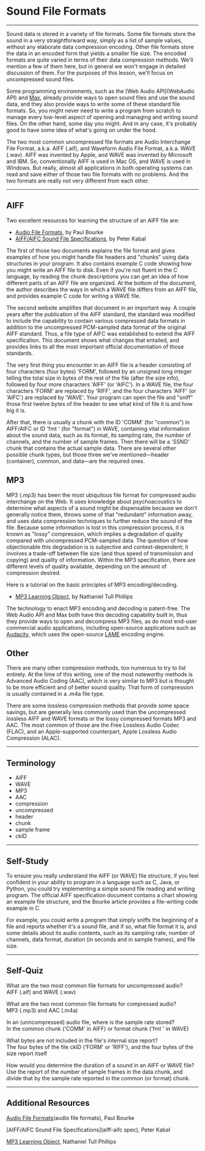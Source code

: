 # Sound File Formats

---

Sound data is stored in a variety of file formats. Some file formats store the sound in a very straightforward way, simply as a list of sample values, without any elaborate data compression encoding. Other file formats store the data in an encoded form that yields a smaller file size. The encoded formats are quite varied in terms of their data compression methods. We'll mention a few of them here, but in general we won't engage in detailed discussion of them. For the purposes of this lesson, we'll focus on uncompressed sound files.

Some programming environments, such as the [Web Audio API](WebAudio API) and [Max][Cycling74 Max], already provide ways to open sound files and use the sound data, and they also provide ways to write some of these standard file formats. So, you might never need to write a program from scratch to manage every low-level aspect of opening and managing and writing sound files. On the other hand, some day you might. And in any case, it's probably good to have some idea of what's going on under the hood.

The two most common uncompressed file formats are Audio Interchange File Format, a.k.a. AIFF (.aif), and Waveform Audio File Format, a.k.a. WAVE (.wav). AIFF was invented by Apple, and WAVE was invented by Microsoft and IBM. So, conventionally AIFF is used in Mac OS, and WAVE is used in Windows. But really, almost all applications in both operating systems can read and save either of those two file formats with no problems. And the two formats are really not very different from each other.

---

## AIFF

Two excellent resources for learning the structure of an AIFF file are:
- [Audio File Formats][audio file formats], by Paul Bourke
- [AIFF/AIFC Sound File Specifications][aiff-aifc spec], by Peter Kabal

The first of those two documents explains the file format and gives examples of how you might handle file headers and "chunks" using data structures in your program. It also contains example C code showing how you might write an AIFF file to disk. Even if you're not fluent in the C language, by reading the chunk descriptions you can get an idea of how different parts of an AIFF file are organized. At the bottom of the document, the author describes the  ways in which a WAVE file differs from an AIFF file, and provides example C code for writing a WAVE file.

The second website amplifies that document in an important way. A couple years after the publication of the AIFF standard, the standard was modified to include the capability to contain various compressed data formats in addition to the uncompressed PCM-sampled data format of the original AIFF standard. Thus, a file type of AIFC was established to extend the AIFF specification. This document shows what changes that entailed, and provides links to all the most important official documentation of those standards.

The very first thing you encounter in an AIFF file is a header consisting of four characters (four bytes) 'FORM', followed by an unsigned long integer telling the total size in bytes of the rest of the file (after the size info), followed by four more characters 'AIFF' (or 'AIFC'). In a WAVE file, the four characters 'FORM' are replaced by 'RIFF', and the four characters 'AIFF' (or 'AIFC') are replaced by 'WAVE'. Your program can open the file and "sniff" those first twelve bytes of the header to see what kind of file it is and how big it is.

After that, there is usually a chunk with the ID 'COMM' (for "common") in AIFF/AIFC or ID 'fmt ' (for "format") in WAVE, containing vital information about the sound data, such as its format, its sampling rate, the number of channels, and the number of sample frames. Then there will be a 'SSND' chunk that contains the actual sample data. There are several other possible chunk types, but those three we've mentioned&mdash;header (container), common, and data&mdash;are the required ones.

## MP3

MP3 (.mp3) has been the most ubiquitous file format for compressed audio interchange on the Web. It uses knowledge about psychoacoustics to determine what aspects of a sound might be dispensable because we don't generally notice them, throws some of that "redundant" information away, and uses data compression techniques to further reduce the sound of the file. Because some information is lost in this compression process, it is known as "lossy" compression, which implies a degradation of quality compared with uncompressed PCM-sampled data. The question of how objectionable this degradation is is subjective and context-dependent; it involves a trade-off between file size (and thus speed of transmission and copying) and quality of information. Within the MP3 specification, there are different levels of quality available, depending on the amount of compression desired.

Here is a tutorial on the basic principles of MP3 encoding/decoding.
- [MP3 Learning Object][MP3 Tutorial], by Nathaniel Tull Phillips

The technology to enact MP3 encoding and decoding is patent-free. The Web Audio API and Max both have this decoding capability built in, thus they provide ways to open and decompress MP3 files, as do most end-user commercial audio applications, including open-source applications such as [Audacity][Audacity], which uses the open-source [LAME][LAME] encoding engine.

## Other

There are many other compression methods, too numerous to try to list entirely. At the time of this writing, one of the most noteworthy methods is Advanced Audio Coding (AAC), which is very similar to MP3 but is thought to be more efficient and of better sound quality. That form of compression is usually contained in a .m4a file type.

There are some lossless compression methods that provide some space savings, but are generally less commonly used than the uncompressed lossless AIFF and WAVE formats or the lossy compressed formats MP3 and AAC. The most common of those are the Free Lossless Audio Codec (FLAC), and an Apple-supported counterpart, Apple Lossless Audio Compression (ALAC).

---

## Terminology

- AIFF
- WAVE
- MP3
- AAC
- compression
- uncompressed
- header
- chunk
- sample frame
- ckID

---

## Self-Study

To ensure you really understand the AIFF (or WAVE) file structure, if you feel confident in your ability to program in a language such as C, Java, or Python, you could try implementing a simple sound file reading and writing program. The official AIFF specification document contains a chart showing an example file structure, and the Bourke article provides a file-writing code example in C.

For example, you could write a program that simply sniffs the beginning of a file and reports whether it's a sound file, and if so, what file format it is, and some details about its audio contents, such as its sampling rate, number of channels, data format, duration (in seconds and in sample frames), and file size.

---

## Self-Quiz

What are the two most common file formats for uncompressed audio?
<br>AIFF (.aif) and WAVE (.wav)

What are the two most common file formats for compressed audio?
<br>MP3 (.mp3) and AAC (.m4a)

In an (unncompressed) audio file, where is the sample rate stored?
<br>In the common chunk ('COMM' in AIFF) or format chunk ('fmt ' in WAVE)

What bytes are not included in the file's internal size report?
<br>The four bytes of the file ckID ('FORM' or 'RIFF'), and the four bytes of the size report itself

How would you determine the duration of a sound in an AIFF or WAVE file?
<br>Use the report of the number of sample frames in the data chunk, and divide that by the sample rate reported in the common (or format) chunk.

---

## Additional Resources

[Audio File Formats](audio file formats), Paul Bourke

[AIFF/AIFC Sound File Specifications](aiff-aifc spec), Peter Kabal

[MP3 Learning Object][MP3 Tutorial], Nathaniel Tull Phillips

[audio file formats]:[http://paulbourke.net/dataformats/audio/]
[aiff-aifc spec]:[http://www-mmsp.ece.mcgill.ca/Documents/AudioFormats/AIFF/AIFF.html]
[Cycling74 Max]:[https://cycling74.com/products/max]
[WebAudio API]:[https://www.w3.org/TR/webaudio/]
[MP3 Tutorial]:[http://music.arts.uci.edu/dobrian/MP3Tutorial/]
[Audacity]:[https://www.audacityteam.org/]
[LAME]:[http://lame.sourceforge.net/index.php]
